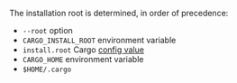 The installation root is determined, in order of precedence:

- `--root` option
- `CARGO_INSTALL_ROOT` environment variable
- `install.root` Cargo [config value](../reference/config.html)
- `CARGO_HOME` environment variable
- `$HOME/.cargo`
